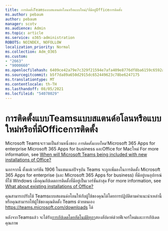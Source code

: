 ```yaml
---
title: การติดตั้งTeamsแบบสแตนด์อโลนหรือแบบใหม่/ที่มีอยู่Officeการติดตั้ง
ms.author: pebaum
author: pebaum
manager: scotv
ms.audience: Admin
ms.topic: article
ms.service: o365-administration
ROBOTS: NOINDEX, NOFOLLOW
localization_priority: Normal
ms.collection: Adm_O365
ms.custom:
- "2663"
- "9000660"
ms.openlocfilehash: 6409ce42a79e7c329f21594e7afa409e8776df8ba6159c6592a4be2bfa648261
ms.sourcegitcommit: b5f7da89a650d2915dc652449623c78be6247175
ms.translationtype: MT
ms.contentlocale: th-TH
ms.lasthandoff: 08/05/2021
ms.locfileid: "54078029"
---
```

# <a name="installing-teams-as-standalone-or-with-new-or-existing-office-installations"></a>การติดตั้งแบบTeamsแบบสแตนด์อโลนหรือแบบใหม่หรือที่มีOfficeการติดตั้ง

Microsoft Teamsจะรวมเป็นส่วนหนึ่งของ *การติดตั้งแบบใหม่* Microsoft 365 Apps for enterprise Microsoft 365 Apps for business และOffice for Macใหม่ For more information, see [When will Microsoft Teams being included with new installations of Office?](https://docs.microsoft.com/deployoffice/teams-install#when-will-microsoft-teams-start-being-included-with-new-installations-of-microsoft-365-apps)

นอกจากนี้ ตั้งแต่เวอร์ชัน 1906 ในแชนเนลปัจจุบัน Teams จะถูกเพิ่มลงในการติดตั้ง Microsoft 365 Apps for enterprise (และ Microsoft 365 Apps for business) ที่มีอยู่บนอุปกรณ์ที่ใช้ Windows เมื่อคุณอัปเดตการติดตั้งที่มีอยู่เป็นเวอร์ชันล่าสุด For more information, see [What about existing installations of Office?](https://docs.microsoft.com/deployoffice/teams-install#what-about-existing-installations-of-microsoft-365-apps)

คุณสามารถปรับใช้ Teamsแบบสแตนด์อโลนให้กับผู้ใช้ของคุณได้โดยการปฏิบัติตาม[](https://docs.microsoft.com/MicrosoftTeams/msi-deployment)คําแนะนําเหล่านี้ หรือคุณสามารถให้ผู้ใช้ของคุณติดตั้ง Teams ด้วยตนเอง https://teams.microsoft.com/downloads ได้

หลังจากTeamsแล้ว จะได้รับ[การอัปเดตโดยอัตโนมัติทุกๆ](https://docs.microsoft.com/deployoffice/teams-install#feature-and-quality-updates-for-microsoft-teams)สองสัปดาห์ด้วยฟีเจอร์ใหม่และการอัปเดตคุณภาพ 

